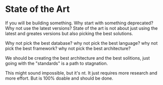 # State of the Art

If you will be building something. Why start with something deprecated? Why not use the latest versions? State of the art is not about just using the latest and greates versions but also picking the best solutions.

Why not pick the best database? why not pick the best language? why not pick the best framework? why not pick the best architecture?

We should be creating the best architecture and the best solitions, just going with the "standards" is a path to stagnation.

This might sound impossible, but it's nt. It just requires more research and more effort. But is 100% doable and should be done.
